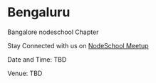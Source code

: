 Bengaluru
=========

Bangalore nodeschool Chapter

Stay Connected with us on
<a href="http://www.meetup.com/Bangalore-Nodeschool-Event/" target="_blank">NodeSchool Meetup </a>

Date and Time: TBD

Venue: TBD
